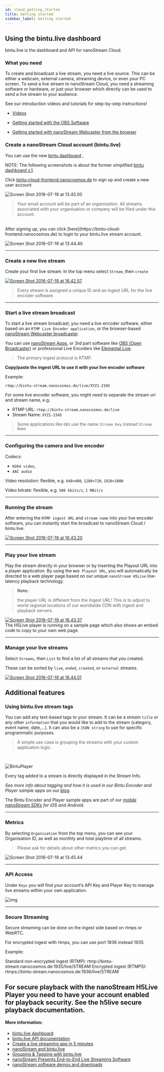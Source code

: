 ```yaml
---
id: cloud_getting_started
title: Getting started
sidebar_label: Getting started
---
```

## Using the bintu.live dashboard

bintu.live is the dashboard and API for nanoStream Cloud.

### What you need

To create and broadcast a live stream, you need a live source.
This can be either a webcam, external camera, streaming device, or even your PC screen.
To send a live stream to nanoStream Cloud, you need a streaming software or hardware,
or just your browser which directly can be used to send a live stream to your audience.

See our introduction videos and tutorials for step-by-step instructions!

- [Videos](https://www.nanocosmos.de/blog/videos)

- [Getting started with the OBS Software](https://www.nanocosmos.de/blog/2020/01/how-to-use-obs-as-a-live-encoder-for-your-nanostream/)

- [Getting started with nanoStream Webcaster from the browser](https://www.nanocosmos.de/blog/2019/09/how-to-create-a-livestream-with-our-nanostream-webrtc-application-demo-version/)

### Create a nanoStream Cloud account (bintu.live)

You can use the new [bintu dashboard](https://bintu-cloud-frontend.nanocosmos.de/) ,

NOTE: The following screenshots is about the former simplified [bintu dashboard v.1](https://bintu.nanocosmos.de/). 

Click [bintu-cloud-frontend.nanocosmos.de](https://bintu-cloud-frontend.nanocosmos.de/signup) to sign up and create a new user account

![Screen Shot 2016-07-19 at 13.45.00](https://i2.wp.com/www.nanocosmos.de/blog/wp-content/uploads/Screen-Shot-2016-07-19-at-13.45.00.png?resize=600%2C448&ssl=1)
<br>
> Your email account will be part of an *organisation*. All streams associated with your organisation or company will be filed under this account.

<br>
After signing up, you can click [here](https://bintu-cloud-frontend.nanocosmos.de) to login to your bintu.live stream account.

![Screen Shot 2016-07-19 at 13.44.40](https://i2.wp.com/www.nanocosmos.de/blog/wp-content/uploads/Screen-Shot-2016-07-19-at-13.44.40.png?resize=300%2C234&ssl=1)

-----


### Create a new live stream

Create your first live stream: In the top menu select `Stream`, then `create`

[![Screen Shot 2016-07-19 at 16.42.57](https://i1.wp.com/www.nanocosmos.de/blog/wp-content/uploads/Screen-Shot-2016-07-19-at-16.42.57.png?resize=599%2C149&ssl=1)](https://i1.wp.com/www.nanocosmos.de/blog/wp-content/uploads/Screen-Shot-2016-07-19-at-16.42.57.png?ssl=1)

> Every stream is assigned a unique ID and an ingest URL for the live encoder software.

-----


### Start a live stream broadcast

To start a live stream broadcast, you need a live encoder software, either based on an `RTMP Live Encoder application`, or the browser-based [nanoStream Webcaster broadcaster](../webrtc/nanostream_webrtc_introduction).

You can use [nanoStream Apps](../nanostream/nanostream), or 3rd part software like [OBS (Open Broadcaster)](https://obsproject.com/) or professional Live Encoders like [Elemental Live](https://www.elemental.com/products/aws-elemental-live).

> The primary ingest protocol is RTMP.

**Copy/paste the ingest URL to use it with your live encoder software**

Example: 
```
rtmp://bintu-stream.nanocosmos.de/live/XYZ1-2345
```

For some live encoder software, you might need to separate the stream url and stream name, e.g.

- RTMP URL: `rtmp://bintu-stream.nanocosmos.de/live`
- Stream Name: `XYZ1-2345`

> Some applications like `OBS` use the name `Stream Key` instead `Stream Name`

-----


### Configuring the camera and live encoder

Codecs: 
- `H264 video`,
- `AAC audio`

Video resolution: flexible, e.g. `640×480`, `1280×720`, `1920×1080`

Video bitrate: flexible, e.g. `500 kbits/s`, `1 MBit/s`

-----


### Running the stream

After entering the `RTMP ingest URL` and `stream name` into your live encoder software, you can instantly start the broadcast to nanoStream Cloud / bintu.live.

[![Screen Shot 2016-07-19 at 16.43.20](https://i2.wp.com/www.nanocosmos.de/blog/wp-content/uploads/Screen-Shot-2016-07-19-at-16.43.20-1024x507.png?resize=640%2C317)](https://i2.wp.com/www.nanocosmos.de/blog/wp-content/uploads/Screen-Shot-2016-07-19-at-16.43.20.png?ssl=1)

-----


### Play your live stream

Play the stream directly in your browser or by inserting the Playout URL into a player application. By using the `Web Playout URL`, you will automatically be directed to a web player page based on our unique `nanoStream H5Live` low-latency playback technology.

> **Note:** 
>
> the player URL is different from the Ingest URL!
> This is to adjust to world regional locations of our worldwide CDN with ingest and playback servers.



[![Screen Shot 2016-07-19 at 16.43.37](https://i2.wp.com/www.nanocosmos.de/blog/wp-content/uploads/Screen-Shot-2016-07-19-at-16.43.37-1024x554.png?resize=640%2C346)](https://i0.wp.com/www.nanocosmos.de/blog/wp-content/uploads/Screen-Shot-2016-07-19-at-16.43.37.png?ssl=1)
<br>
The H5Live player is running on a sample page which also shows an embed code to copy to your own web page.
<br>

-----


### Manage your live streams

Select `Streams`, then `List` to find a list of all streams that you created. 

These can be sorted by `live`, `ended`, `created`, or `external` streams.

[![Screen Shot 2016-07-19 at 16.44.01](https://i1.wp.com/www.nanocosmos.de/blog/wp-content/uploads/Screen-Shot-2016-07-19-at-16.44.01-1024x530.png?resize=640%2C331)](https://i2.wp.com/www.nanocosmos.de/blog/wp-content/uploads/Screen-Shot-2016-07-19-at-16.44.01.png?ssl=1)





## Additional features


### Using bintu.live stream tags

You can add any text-based tags to your stream. It can be a stream `title` or any other `information` that you would like to add to the stream (category, event name, date,…). 
It can also be a `JSON string` to use for specific programmatic purposes.

> A simple use case is grouping the streams with your custom application logic.

<br>

![BintuPlayer](https://i0.wp.com/www.nanocosmos.de/blog/wp-content/uploads/BintuPlayer-1024x585.jpg?resize=474%2C271)

Every tag added to a stream is directly displayed in the Stream Info.

*See more info about tagging and how it is used in our Bintu Encoder and Player sample apps on our* [*blog*](https://www.nanocosmos.de/blog/2016/06/new-bintu-live-grouping-and-tagging-feature-for-streams/)*.*

The Bintu Encoder and Player sample apps are part of our [*mobile nanoStream SDKs*](../nanostream/android/nanostream-android-sdk) *for iOS and Android.*

-----

### Metrics

By selecting `Organisation` from the top menu, you can see your Organisation ID, as well as monthly and total playtime of all streams. 

> Please ask for details about other metrics you can get.

![Screen Shot 2016-07-19 at 13.45.44](https://i1.wp.com/www.nanocosmos.de/blog/wp-content/uploads/Screen-Shot-2016-07-19-at-13.45.44-1024x389.png?resize=474%2C180)

-----


### API Access

Under `Keys` you will find your account’s API Key and Player Key to manage live streams within your own application.

![img](https://i0.wp.com/www.nanocosmos.de/blog/wp-content/uploads/keys.png?resize=768%2C194&ssl=1)

-----


### Secure Streaming

Secure streaming can be done on the ingest side based on rtmps or WebRTC.

For encrypted ingest with rtmps, you can use port 1936 instead 1935.

Example: 

Standard non-encrypted ingest (RTMP): rtmp://bintu-stream.nanocosmos.de:1935/live/STREAM
Encrypted ingest (RTMPS): rtmps://bintu-stream.nanocosmos.de:1936/live/STREAM

For secure playback with the nanoStream H5Live Player you need to have your account enabled for playback security. See the h5live secure playback documentation.
-----


#### More information:

- [bintu.live dashboard](https://bintu-cloud-frontend.nanocosmos.de)
- [bintu.live API documentation](https://bintu.nanocosmos.de/doc/)
- [Create a live streaming app in 5 minutes](cloud_ios_streaming_app)
- [nanoStream and bintu.live](https://www.nanocosmos.de/blog/2016/07/nanostream-and-bintu-live/)
- [Grouping & Tagging with bintu.live](https://www.nanocosmos.de/blog/2016/06/new-bintu-live-grouping-and-tagging-feature-for-streams/)
- [nanoStream Presents End-to-End Live Streaming Software](https://www.nanocosmos.de/blog/2016/05/nanocosmos-presents-new-end-to-end-live-streaming-software/)
- [nanoStream software demos and downloads](http://www.nanocosmos.de/demo)

